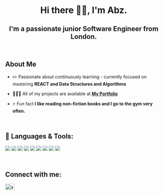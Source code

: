 **<h1 align="center">Hi there 👋🏾, I'm Abz.</h1>**

<h2 align="center">I'm a passionate junior Software Engineer from London.</h2>
<br/>

## About Me

- ✏️ Passionate about continuously learning - currently focused on mastering **REACT and Data Structures and Algorithms**

- 👨🏾‍💻 All of my projects are available at **[My Portfolio](https://ab-96.github.io/web-portfolio/)**

- ⚡ Fun fact **I like reading non-fiction books and I go to the gym very often.**

<br/>

## 🚀 Languages & Tools:

<p>
<img src="https://img.shields.io/badge/HTML5-E34F26?style=for-the-badge&logo=html5&logoColor=white" /> 
<img src="https://img.shields.io/badge/CSS3-1572B6?style=for-the-badge&logo=css3&logoColor=white" /> 
<img src="https://img.shields.io/badge/SASS-hotpink.svg?style=for-the-badge&logo=SASS&logoColor=white">
<img src="https://img.shields.io/badge/JavaScript-323330?style=for-the-badge&logo=javascript&logoColor=F7DF1E" />
<img src="https://img.shields.io/badge/typescript-%23007ACC.svg?style=for-the-badge&logo=typescript&logoColor=white" />
<img src="https://img.shields.io/badge/react-%2320232a.svg?style=for-the-badge&logo=react&logoColor=%2361DAFB">
<img src= "https://img.shields.io/badge/angular-%23DD0031.svg?style=for-the-badge&logo=angular&logoColor=white" />
<img src = "https://img.shields.io/badge/Java-ED8B00?style=for-the-badge&logo=java&logoColor=white" />
<img src = "https://img.shields.io/badge/Spring_Boot-F2F4F9?style=for-the-badge&logo=spring-boot" />
</p>

<br/>

## Connect with me: 
<a href="https://www.linkedin.com/in/abdul-oketunde/" target="blank"><img align="center" src="https://raw.githubusercontent.com/rahuldkjain/github-profile-readme-generator/master/src/images/icons/Social/linked-in-alt.svg" alt="abdul oketunde" height="20" width="30" /></a>
